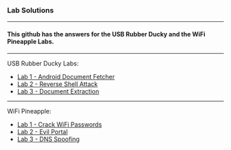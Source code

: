###  Lab Solutions 
-----------------

#### This github has the answers for the USB Rubber Ducky and the WiFi Pineapple Labs. 
---------------
USB Rubber Ducky Labs:
- [Lab 1 - Android Document Fetcher ](lab1_usb_rubber_ducky.md)
- [Lab 2 - Reverse Shell Attack](lab2_usb_rubber_ducky.md) 
- [Lab 3 - Document Extraction](lab3_usb_rubber_ducky.md) 
---------------
WiFi Pineapple:
- [Lab 1 - Crack WiFi Passwords](lab1_wifi_pineapple.md)
- [Lab 2 - Evil Portal](evil_portal_metropolia)
- [Lab 3 - DNS Spoofing](dns_spoof_metropolia)
